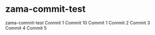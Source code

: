 # zama-commit-test
zama-commit-test
Commit 1
Commit 10
Commit 1
Commit 2
Commit 3
Commit 4
Commit 5
